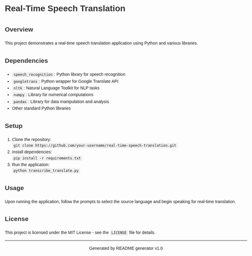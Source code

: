 <!DOCTYPE html>
<html lang="en">
<head>
    <meta charset="UTF-8">
    <meta name="viewport" content="width=device-width, initial-scale=1.0">
    <title>Real-Time Speech Translation README</title>
    <style>
        body {
            font-family: Arial, sans-serif;
            line-height: 1.6;
            max-width: 800px;
            margin: auto;
            padding: 20px;
        }
        h1, h2 {
            color: #333;
        }
        code {
            background-color: #f0f0f0;
            padding: 2px 5px;
            border-radius: 4px;
        }
    </style>
</head>
<body>
    <h1>Real-Time Speech Translation</h1>
    <h2>Overview</h2>
    <p>This project demonstrates a real-time speech translation application using Python and various libraries.</p>
    <h2>Dependencies</h2>
    <ul>
        <li><code>speech_recognition</code>: Python library for speech recognition</li>
        <li><code>googletrans</code>: Python wrapper for Google Translate API</li>
        <li><code>nltk</code>: Natural Language Toolkit for NLP tasks</li>
        <li><code>numpy</code>: Library for numerical computations</li>
        <li><code>pandas</code>: Library for data manipulation and analysis</li>
        <li>Other standard Python libraries</li>
    </ul>
    <h2>Setup</h2>
    <ol>
        <li>Clone the repository:</li>
        <code>git clone https://github.com/your-username/real-time-speech-translation.git</code>
        <li>Install dependencies:</li>
        <code>pip install -r requirements.txt</code>
        <li>Run the application:</li>
        <code>python transcribe_translate.py</code>
    </ol>
    <h2>Usage</h2>
    <p>Upon running the application, follow the prompts to select the source language and begin speaking for real-time translation.</p>
    <h2>License</h2>
    <p>This project is licensed under the MIT License - see the <code>LICENSE</code> file for details.</p>
    <hr>
    <p align="center">Generated by README generator v1.0</p>
</body>
</html>
